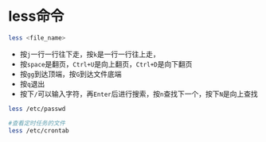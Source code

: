 # less命令

```bash
less <file_name>   
```

- 按`j`一行一行往下走，按`k`是一行一行往上走，
- 按`space`是翻页，`Ctrl+U`是向上翻页，`Ctrl+D`是向下翻页
- 按`gg`到达顶端，按`G`到达文件底端
- 按`q`退出
- 按下`/`可以输入字符，再`Enter`后进行搜索，按`n`查找下一个，按下`N`是向上查找


```bash
less /etc/passwd

#查看定时任务的文件
less /etc/crontab
```